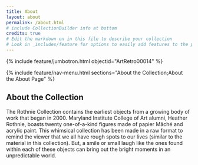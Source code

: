 ```yaml
---
title: About
layout: about
permalink: /about.html
# include CollectionBuilder info at bottom
credits: true
# Edit the markdown on in this file to describe your collection
# Look in _includes/feature for options to easily add features to the page
---
```


{% include feature/jumbotron.html objectid="ArtRetro00014" %}

{% include feature/nav-menu.html sections="About the Collection;About the About Page" %}

## About the Collection

The Rothnie Collection contains the earliest objects from a growing body of work that began in 2000. Maryland Institute College of Art alumni, Heather Rothnie, boasts twenty one-of-a-kind figures made of papier Mâché and acrylic paint. This whimsical collection has been made in a raw format to remind the viewer that we all have rough spots to our lives (similar to the material in this collection). But, a smile or small laugh like the ones found within each of these objects can bring out the bright moments in an unpredictable world.

